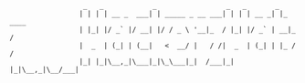                                                
                      _   _            _                 _   _       _       
                     | | | | __ _  ___| | _____ _ __ ___| | | | __ _| |_ ____
                     | |_| |/ _` |/ __| |/ / _ \ '__|_  / |_| |/ _` | __|_  /
                     |  _  | (_| | (__|   <  __/ |   / /|  _  | (_| | |_ / / 
                     |_| |_|\__,_|\___|_|\_\___|_|  /___|_| |_|\__,_|\__/___|
                                              
